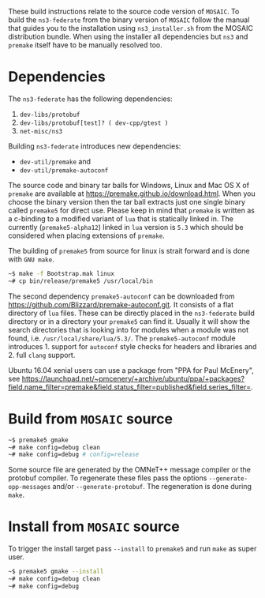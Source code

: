 These build instructions relate to the source code version of ```MOSAIC```. To build the ```ns3-federate``` from
the binary version of ```MOSAIC``` follow the manual that guides you to the installation using ```ns3_installer.sh``` 
from the MOSAIC distribution bundle.
When using the installer all dependencies but ```ns3``` and ```premake``` itself have to be manually resolved too.

# Dependencies

The ```ns3-federate``` has the following dependencies:

1. ```dev-libs/protobuf```
  1. ```dev-libs/protobuf[test]? ( dev-cpp/gtest )```
2. ```net-misc/ns3```

Building ```ns3-federate``` introduces new dependencies:

* ```dev-util/premake``` and
* ```dev-util/premake-autoconf```

The source code and binary tar balls for Windows, Linux and Mac OS X
of ```premake``` are available at https://premake.github.io/download.html.
When you choose the binary version then the tar ball extracts just one single binary
called ```premake5``` for direct use. Please keep in mind that ```premake``` is
written as a c-binding to a modified variant of ```lua``` that
is statically linked in. The currently (```premake5-alpha12```) linked in ```lua``` version is ```5.3``` which should be
considered when placing extensions of ```premake```.

The building of ```premake5``` from source for linux is strait forward and is done with ```GNU make```.

```bash
~$ make -f Bootstrap.mak linux
~# cp bin/release/premake5 /usr/local/bin
```

The second dependency ```premake5-autoconf``` can be downloaded from https://github.com/Blizzard/premake-autoconf.git.
It consists of a flat directory of ```lua``` files. These can be directly placed in the ```ns3-federate``` build directory or
in a directory your ```premake5``` can find it. Usually it will show the search directories that is looking into for modules when a module was not found, i.e. ```/usr/local/share/lua/5.3/```. The ```premake5-autoconf``` module introduces 1. support for ```autoconf``` style checks for headers and libraries and 2. full ```clang``` support.

Ubuntu 16.04 xenial users can use a package from "PPA for Paul McEnery", see https://launchpad.net/~pmcenery/+archive/ubuntu/ppa/+packages?field.name_filter=premake&field.status_filter=published&field.series_filter=.

# Build from ```MOSAIC``` source

```bash
~$ premake5 gmake
~# make config=debug clean
~# make config=debug # config=release
```

Some source file are generated by the OMNeT++ message compiler or the protobuf compiler. To regenerate these files
pass the options ```--generate-opp-messages``` and/or ```--generate-protobuf```. The regeneration is done during ```make```.

# Install from ```MOSAIC``` source

To trigger the install target pass ```--install``` to ```premake5``` and run ```make``` as super user.

```bash
~$ premake5 gmake --install
~# make config=debug clean
~# make config=debug
```
